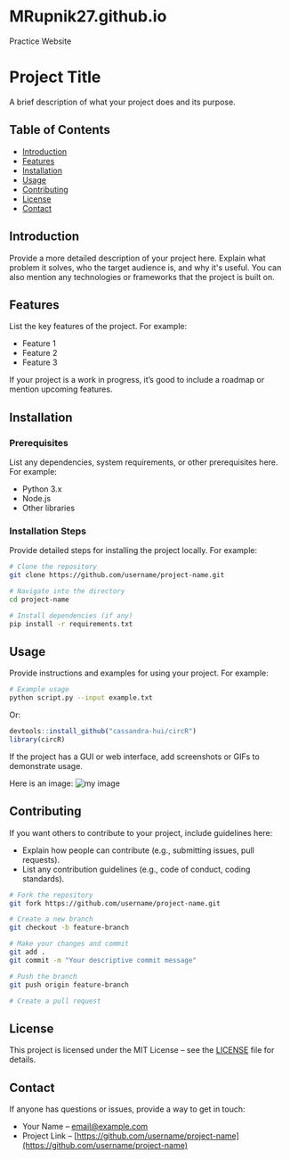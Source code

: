# MRupnik27.github.io
Practice Website

# Project Title

A brief description of what your project does and its purpose.

## Table of Contents

- [Introduction](#introduction)
- [Features](#features)
- [Installation](#installation)
- [Usage](#usage)
- [Contributing](#contributing)
- [License](#license)
- [Contact](#contact)

## Introduction

Provide a more detailed description of your project here. Explain what problem it solves, who the target audience is, and why it's useful. You can also mention any technologies or frameworks that the project is built on.

## Features

List the key features of the project. For example:

- Feature 1
- Feature 2
- Feature 3

If your project is a work in progress, it’s good to include a roadmap or mention upcoming features.

## Installation

### Prerequisites

List any dependencies, system requirements, or other prerequisites here. For example:

- Python 3.x
- Node.js
- Other libraries

### Installation Steps

Provide detailed steps for installing the project locally. For example:

```bash
# Clone the repository
git clone https://github.com/username/project-name.git

# Navigate into the directory
cd project-name

# Install dependencies (if any)
pip install -r requirements.txt
```

## Usage

Provide instructions and examples for using your project. For example:

```bash
# Example usage
python script.py --input example.txt
```

Or:

```r
devtools::install_github("cassandra-hui/circR")
library(circR)
```

If the project has a GUI or web interface, add screenshots or GIFs to demonstrate usage.

Here is an image: 
![my image](images/myimage.png)

## Contributing

If you want others to contribute to your project, include guidelines here:

- Explain how people can contribute (e.g., submitting issues, pull requests).
- List any contribution guidelines (e.g., code of conduct, coding standards).

```bash
# Fork the repository
git fork https://github.com/username/project-name.git

# Create a new branch
git checkout -b feature-branch

# Make your changes and commit
git add .
git commit -m "Your descriptive commit message"

# Push the branch
git push origin feature-branch

# Create a pull request
```

## License

This project is licensed under the MIT License – see the [LICENSE](LICENSE) file for details.

## Contact

If anyone has questions or issues, provide a way to get in touch:

- Your Name – [email@example.com](mailto:email@example.com)
- Project Link – [https://github.com/username/project-name](https://github.com/username/project-name)
